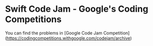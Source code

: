 # Swift Code Jam - Google's Coding Competitions
You can find the problems in [Google Code Jam Competition] (https://codingcompetitions.withgoogle.com/codejam/archive)
